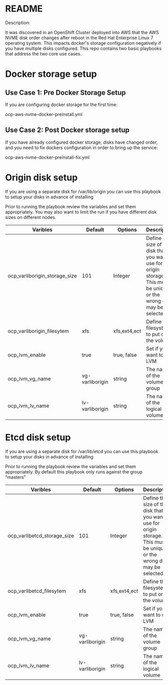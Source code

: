 # README

Description:

It was discovered in an OpenShift Cluster deployed into AWS that the AWS NVME disk order changes after reboot in the Red Hat Enterprise Linux 7 operating system. This impacts docker's storage configuration negatively if you have multiple disks configured. This repo contains two basic playbooks that address the two core use cases.

# Docker storage setup

## Use Case 1: Pre Docker Storage Setup

If you are configuring docker storage for the first time:

ocp-aws-nvme-docker-preinstall.yml

## Use Case 2: Post Docker storage setup

If you have already configured docker storage, disks have changed order, and you need to fix dockers configuration in order to bring up the service:

ocp-aws-nvme-docker-preinstall-fix.yml

# Origin disk setup

 If you are using a separate disk for /var/lib/origin you can use this playbook to setup your disks in advance of installing

 Prior to running the playbook review the variables and set them appropriately. You may also want to limit the run if you have different disk sizes on different nodes.

 | Varibles   | Default   | Options   | Description   |
 |------------|-----------|-----------|---------------|
 | ocp_varliborigin_storage_size | 101 | Integer | Define the size of the disk that you want to use for origin storage. This must be unique or the wrong disk may be selected |
 | ocp_varliborigin_filesytem | xfs | xfs,ext4,ect | Define the filesystem to put on the volume |
 | ocp_lvm_enable | true | true, false | Set if you want to use LVM |
 | ocp_lvm_vg_name | vg-varliborigin | string | The name of the volume group |
 | ocp_lvm_lv_name | lv-varliborigin | string | The name of the logical volume |

 # Etcd disk setup

  If you are using a separate disk for /var/lib/etcd you can use this playbook to setup your disks in advance of installing

  Prior to running the playbook review the variables and set them appropriately. By default this playbook only runs against the group "masters"

  | Varibles   | Default   | Options   | Description   |
  |------------|-----------|-----------|---------------|
  | ocp_varlibetcd_storage_size | 101 | Integer | Define the size of the disk that you want to use for origin storage. This must be unique or the wrong disk may be selected |
  | ocp_varlibetcd_filesytem | xfs | xfs,ext4,ect | Define the filesystem to put on the volume |
  | ocp_lvm_enable | true | true, false | Set if you want to use LVM |
  | ocp_lvm_vg_name | vg-varliborigin | string | The name of the volume group |
  | ocp_lvm_lv_name | lv-varliborigin | string | The name of the logical volume |
